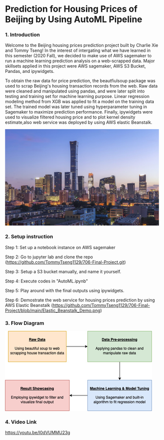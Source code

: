 # Prediction for Housing Prices of Beijing by Using AutoML Pipeline

### 1. Introduction

Welcome to the Beijing housing prices prediction project built by Charlie Xie and Tommy Tseng! In the interest of intergating what we have learned in this semester (2020 Fall), we decided to make use of AWS sagemaker to run a machine learning prediction analysis on a web-scrapped data. Major skillsets applied in this project were AWS sagemaker, AWS S3 Bucket, Pandas, and ipywidgets. 

To obtain the raw data for price prediction, the beautfiulsoup package was used to scrap Beijing's housing transaction records from the web. Raw data were cleaned and manipulated using pandas, and were later split into testing and training set for machine learning purpose. Linear regression modeling method from XGB was applied to fit a model on the training data set. The trained model was later tuned using hyperparameter tuning in Sagemaker to maximize prediction performance. Finally, ipywidgets were used to visualize filtered housing price and to plot kernel density estimate,also web service was deployed by using AWS elastic Beanstalk.


![](beijing.jpg)


### 2. Setup instruction

Step 1: Set up a notebook instance on AWS sagemaker

Step 2: Go to jupyter lab and clone the repo (https://github.com/TommyTseng1129/706-Final-Project.git)

Step 3: Setup a S3 bucket manually, and name it yourself.

Step 4: Execute codes in "AutoML.ipynb"

Step 5: Play around with the final outputs using ipywidgets.

Step 6: Demostrate the web service for housing prices prediction by using AWS Elastic Beanstalk (https://github.com/TommyTseng1129/706-Final-Project/blob/main/Elastic_Beanstalk_Demo.png)


### 3. Flow Diagram 

![](Flow_Chart_Diagram.jpg)



### 4. Video Link
https://youtu.be/I0dVUMMU23g


